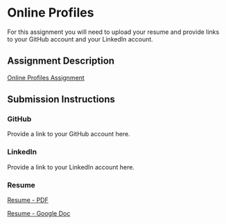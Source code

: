 # Online Profiles
For this assignment you will need to upload your resume and provide links to your GitHub account and your LinkedIn account.

## Assignment Description
[Online Profiles Assignment](https://education.launchcode.org/liftoff/modules/assignments/online-profiles)

## Submission Instructions
 
### GitHub
Provide a link to your GitHub account here.
 
### LinkedIn
Provide a link to your LinkedIn account here.

### Resume
[Resume - PDF](https://github.com/CLovewell/liftoff-assignments/blob/master/C1-Online_Profiles/Carnahan%20Lovewell%20-%20Technology%20Field%20Resume.pdf)

[Resume - Google Doc](https://docs.google.com/document/d/1clsXE6Xe2GKm7KW_hNNa05t6ViEGULs65GoYsZftvwI/edit?usp=sharing)
